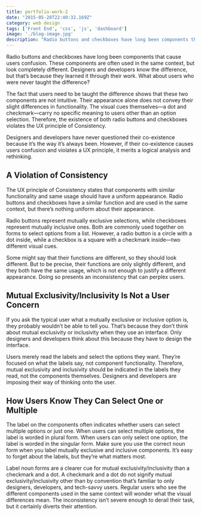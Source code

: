 ```yaml
---
title: portfolio-work-2
date: "2015-05-28T22:40:32.169Z"
category: web design
tags: ['Front End', 'css', 'js', 'dashboard']
image: './blog-image.jpg'
description: "Radio buttons and checkboxes have long been components that cause users confusion. These components are often used in the same context, but look completely different."
---
```


Radio buttons and checkboxes have long been components that cause users confusion. These components are often used in the same context, but look completely different. Designers and developers know the difference, but that’s because they learned it through their work. What about users who were never taught the difference?

The fact that users need to be taught the difference shows that these two components are not intuitive. Their appearance alone does not convey their slight differences in functionality. The visual cues themselves—a dot and checkmark—carry no specific meaning to users other than an option selection. Therefore, the existence of both radio buttons and checkboxes violates the UX principle of Consistency.

Designers and developers have never questioned their co-existence because it’s the way it’s always been. However, if their co-existence causes users confusion and violates a UX principle, it merits a logical analysis and rethinking.

A Violation of Consistency
--------------------------

The UX principle of Consistency states that components with similar functionality and same usage should have a uniform appearance. Radio buttons and checkboxes have a similar function and are used in the same context, but there’s nothing uniform about their appearance.

Radio buttons represent mutually exclusive selections, while checkboxes represent mutually inclusive ones. Both are commonly used together on forms to select options from a list. However, a radio button is a circle with a dot inside, while a checkbox is a square with a checkmark inside—two different visual cues.

Some might say that their functions are different, so they should look different. But to be precise, their functions are only slightly different, and they both have the same usage, which is not enough to justify a different appearance. Doing so presents an inconsistency that can perplex users.

Mutual Exclusivity/Inclusivity Is Not a User Concern
----------------------------------------------------

If you ask the typical user what a mutually exclusive or inclusive option is, they probably wouldn’t be able to tell you. That’s because they don’t think about mutual exclusivity or inclusivity when they use an interface. Only designers and developers think about this because they have to design the interface.

Users merely read the labels and select the options they want. They’re focused on what the labels say, not component functionality. Therefore, mutual exclusivity and inclusivity should be indicated in the labels they read, not the components themselves. Designers and developers are imposing their way of thinking onto the user.

How Users Know They Can Select One or Multiple
----------------------------------------------

The label on the components often indicates whether users can select multiple options or just one. When users can select multiple options, the label is worded in plural form. When users can only select one option, the label is worded in the singular form. Make sure you use the correct noun form when you label mutually exclusive and inclusive components. It’s easy to forget about the labels, but they’re what matters most.

Label noun forms are a clearer cue for mutual exclusivity/inclusivity than a checkmark and a dot. A checkmark and a dot do not signify mutual exclusivity/inclusivity other than by convention that’s familiar to only designers, developers, and tech-savvy users. Regular users who see the different components used in the same context will wonder what the visual differences mean. The inconsistency isn’t severe enough to derail their task, but it certainly diverts their attention.


